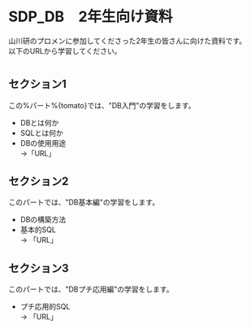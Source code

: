 # SDP_DB　2年生向け資料
山川研のプロメンに参加してくださった2年生の皆さんに向けた資料です。  
以下のURLから学習してください。
#  

## セクション1
この%パート%{tomato}では、"DB入門"の学習をします。  
- DBとは何か
- SQLとは何か
- DBの使用用途  
->「URL」

## セクション2
このパートでは、"DB基本編"の学習をします。  
- DBの構築方法
- 基本的SQL  
-> 「URL」

## セクション3
このパートでは、"DBプチ応用編"の学習をします。  
- プチ応用的SQL  
-> 「URL」
